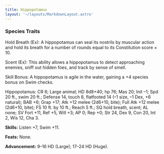 ```yaml
---
title: Hippopotamus
layout: '~/layouts/MarkdownLayout.astro'
---
```

###  Species Traits

Hold Breath (Ex): A hippopotamus can seal its nostrils by muscular action and
hold its breath for a number of rounds equal to its Constitution score × 10.

Scent (Ex): This ability allows a hippopotamus to detect approaching enemies,
sniff out hidden foes, and track by sense of smell.

Skill Bonus: A hippopotamus is agile in the water, gaining a +4 species bonus
on Swim checks.

Hippopotamus: CR 6; Large animal; HD 8d8+40; hp 76; Mas 20; Init –1; Spd 20
ft., swim 20 ft.; Defense 14, touch 8, flatfooted 14 (–1 size, –1 Dex, +6
natural); BAB +6; Grap +17; Atk +12 melee (2d6+10, bite); Full Atk +12 melee
(2d6+10, bite); FS 10 ft. by 10 ft.; Reach 5 ft.; SQ hold breath, scent; AL
none; SV Fort +11, Ref +5, Will +3; AP 0; Rep +0; Str 24, Dex 9, Con 20, Int
2, Wis 12, Cha 3.

**Skills:** Listen +7, Swim +11.

**Feats:** None.

**Advancement:** 9–16 HD (Large); 17–24 HD (Huge).

